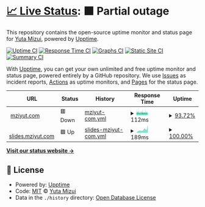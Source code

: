 # [📈 Live Status](https://mziyut.github.io/upptime): <!--live status--> **🟧 Partial outage**

This repository contains the open-source uptime monitor and status page for [Yuta Mizui](https://mziyut.com), powered by [Upptime](https://github.com/upptime/upptime).

[![Uptime CI](https://github.com/mziyut/upptime/workflows/Uptime%20CI/badge.svg)](https://github.com/mziyut/upptime/actions?query=workflow%3A%22Uptime+CI%22)
[![Response Time CI](https://github.com/mziyut/upptime/workflows/Response%20Time%20CI/badge.svg)](https://github.com/mziyut/upptime/actions?query=workflow%3A%22Response+Time+CI%22)
[![Graphs CI](https://github.com/mziyut/upptime/workflows/Graphs%20CI/badge.svg)](https://github.com/mziyut/upptime/actions?query=workflow%3A%22Graphs+CI%22)
[![Static Site CI](https://github.com/mziyut/upptime/workflows/Static%20Site%20CI/badge.svg)](https://github.com/mziyut/upptime/actions?query=workflow%3A%22Static+Site+CI%22)
[![Summary CI](https://github.com/mziyut/upptime/workflows/Summary%20CI/badge.svg)](https://github.com/mziyut/upptime/actions?query=workflow%3A%22Summary+CI%22)

With [Upptime](https://upptime.js.org), you can get your own unlimited and free uptime monitor and status page, powered entirely by a GitHub repository. We use [Issues](https://github.com/mziyut/upptime/issues) as incident reports, [Actions](https://github.com/mziyut/upptime/actions) as uptime monitors, and [Pages](https://mziyut.github.io/upptime) for the status page.

<!--start: status pages-->
<!-- This summary is generated by Upptime (https://github.com/upptime/upptime) -->
<!-- Do not edit this manually, your changes will be overwritten -->
<!-- prettier-ignore -->
| URL | Status | History | Response Time | Uptime |
| --- | ------ | ------- | ------------- | ------ |
| <img alt="" src="https://icons.duckduckgo.com/ip3/mziyut.com.ico" height="13"> [mziyut.com](https://mziyut.com) | 🟥 Down | [mziyut-com.yml](https://github.com/mziyut/upptime/commits/HEAD/history/mziyut-com.yml) | <details><summary><img alt="Response time graph" src="./graphs/mziyut-com/response-time-week.png" height="20"> 112ms</summary><br><a href="https://status.mziyut.com/history/mziyut-com"><img alt="Response time 233" src="https://img.shields.io/endpoint?url=https%3A%2F%2Fraw.githubusercontent.com%2Fmziyut%2Fupptime%2FHEAD%2Fapi%2Fmziyut-com%2Fresponse-time.json"></a><br><a href="https://status.mziyut.com/history/mziyut-com"><img alt="24-hour response time 108" src="https://img.shields.io/endpoint?url=https%3A%2F%2Fraw.githubusercontent.com%2Fmziyut%2Fupptime%2FHEAD%2Fapi%2Fmziyut-com%2Fresponse-time-day.json"></a><br><a href="https://status.mziyut.com/history/mziyut-com"><img alt="7-day response time 112" src="https://img.shields.io/endpoint?url=https%3A%2F%2Fraw.githubusercontent.com%2Fmziyut%2Fupptime%2FHEAD%2Fapi%2Fmziyut-com%2Fresponse-time-week.json"></a><br><a href="https://status.mziyut.com/history/mziyut-com"><img alt="30-day response time 147" src="https://img.shields.io/endpoint?url=https%3A%2F%2Fraw.githubusercontent.com%2Fmziyut%2Fupptime%2FHEAD%2Fapi%2Fmziyut-com%2Fresponse-time-month.json"></a><br><a href="https://status.mziyut.com/history/mziyut-com"><img alt="1-year response time 245" src="https://img.shields.io/endpoint?url=https%3A%2F%2Fraw.githubusercontent.com%2Fmziyut%2Fupptime%2FHEAD%2Fapi%2Fmziyut-com%2Fresponse-time-year.json"></a></details> | <details><summary><a href="https://status.mziyut.com/history/mziyut-com">93.72%</a></summary><a href="https://status.mziyut.com/history/mziyut-com"><img alt="All-time uptime 99.49%" src="https://img.shields.io/endpoint?url=https%3A%2F%2Fraw.githubusercontent.com%2Fmziyut%2Fupptime%2FHEAD%2Fapi%2Fmziyut-com%2Fuptime.json"></a><br><a href="https://status.mziyut.com/history/mziyut-com"><img alt="24-hour uptime 89.83%" src="https://img.shields.io/endpoint?url=https%3A%2F%2Fraw.githubusercontent.com%2Fmziyut%2Fupptime%2FHEAD%2Fapi%2Fmziyut-com%2Fuptime-day.json"></a><br><a href="https://status.mziyut.com/history/mziyut-com"><img alt="7-day uptime 93.72%" src="https://img.shields.io/endpoint?url=https%3A%2F%2Fraw.githubusercontent.com%2Fmziyut%2Fupptime%2FHEAD%2Fapi%2Fmziyut-com%2Fuptime-week.json"></a><br><a href="https://status.mziyut.com/history/mziyut-com"><img alt="30-day uptime 98.38%" src="https://img.shields.io/endpoint?url=https%3A%2F%2Fraw.githubusercontent.com%2Fmziyut%2Fupptime%2FHEAD%2Fapi%2Fmziyut-com%2Fuptime-month.json"></a><br><a href="https://status.mziyut.com/history/mziyut-com"><img alt="1-year uptime 99.19%" src="https://img.shields.io/endpoint?url=https%3A%2F%2Fraw.githubusercontent.com%2Fmziyut%2Fupptime%2FHEAD%2Fapi%2Fmziyut-com%2Fuptime-year.json"></a></details>
| <img alt="" src="https://icons.duckduckgo.com/ip3/slides.mziyut.com.ico" height="13"> [slides.mziyut.com](https://slides.mziyut.com) | 🟩 Up | [slides-mziyut-com.yml](https://github.com/mziyut/upptime/commits/HEAD/history/slides-mziyut-com.yml) | <details><summary><img alt="Response time graph" src="./graphs/slides-mziyut-com/response-time-week.png" height="20"> 189ms</summary><br><a href="https://status.mziyut.com/history/slides-mziyut-com"><img alt="Response time 174" src="https://img.shields.io/endpoint?url=https%3A%2F%2Fraw.githubusercontent.com%2Fmziyut%2Fupptime%2FHEAD%2Fapi%2Fslides-mziyut-com%2Fresponse-time.json"></a><br><a href="https://status.mziyut.com/history/slides-mziyut-com"><img alt="24-hour response time 441" src="https://img.shields.io/endpoint?url=https%3A%2F%2Fraw.githubusercontent.com%2Fmziyut%2Fupptime%2FHEAD%2Fapi%2Fslides-mziyut-com%2Fresponse-time-day.json"></a><br><a href="https://status.mziyut.com/history/slides-mziyut-com"><img alt="7-day response time 189" src="https://img.shields.io/endpoint?url=https%3A%2F%2Fraw.githubusercontent.com%2Fmziyut%2Fupptime%2FHEAD%2Fapi%2Fslides-mziyut-com%2Fresponse-time-week.json"></a><br><a href="https://status.mziyut.com/history/slides-mziyut-com"><img alt="30-day response time 153" src="https://img.shields.io/endpoint?url=https%3A%2F%2Fraw.githubusercontent.com%2Fmziyut%2Fupptime%2FHEAD%2Fapi%2Fslides-mziyut-com%2Fresponse-time-month.json"></a><br><a href="https://status.mziyut.com/history/slides-mziyut-com"><img alt="1-year response time 174" src="https://img.shields.io/endpoint?url=https%3A%2F%2Fraw.githubusercontent.com%2Fmziyut%2Fupptime%2FHEAD%2Fapi%2Fslides-mziyut-com%2Fresponse-time-year.json"></a></details> | <details><summary><a href="https://status.mziyut.com/history/slides-mziyut-com">100.00%</a></summary><a href="https://status.mziyut.com/history/slides-mziyut-com"><img alt="All-time uptime 100.00%" src="https://img.shields.io/endpoint?url=https%3A%2F%2Fraw.githubusercontent.com%2Fmziyut%2Fupptime%2FHEAD%2Fapi%2Fslides-mziyut-com%2Fuptime.json"></a><br><a href="https://status.mziyut.com/history/slides-mziyut-com"><img alt="24-hour uptime 100.00%" src="https://img.shields.io/endpoint?url=https%3A%2F%2Fraw.githubusercontent.com%2Fmziyut%2Fupptime%2FHEAD%2Fapi%2Fslides-mziyut-com%2Fuptime-day.json"></a><br><a href="https://status.mziyut.com/history/slides-mziyut-com"><img alt="7-day uptime 100.00%" src="https://img.shields.io/endpoint?url=https%3A%2F%2Fraw.githubusercontent.com%2Fmziyut%2Fupptime%2FHEAD%2Fapi%2Fslides-mziyut-com%2Fuptime-week.json"></a><br><a href="https://status.mziyut.com/history/slides-mziyut-com"><img alt="30-day uptime 100.00%" src="https://img.shields.io/endpoint?url=https%3A%2F%2Fraw.githubusercontent.com%2Fmziyut%2Fupptime%2FHEAD%2Fapi%2Fslides-mziyut-com%2Fuptime-month.json"></a><br><a href="https://status.mziyut.com/history/slides-mziyut-com"><img alt="1-year uptime 100.00%" src="https://img.shields.io/endpoint?url=https%3A%2F%2Fraw.githubusercontent.com%2Fmziyut%2Fupptime%2FHEAD%2Fapi%2Fslides-mziyut-com%2Fuptime-year.json"></a></details>

<!--end: status pages-->

[**Visit our status website →**](https://mziyut.github.io/upptime)

## 📄 License

- Powered by: [Upptime](https://github.com/upptime/upptime)
- Code: [MIT](./LICENSE) © [Yuta Mizui](https://mziyut.com)
- Data in the `./history` directory: [Open Database License](https://opendatacommons.org/licenses/odbl/1-0/)
